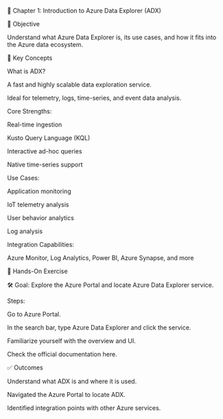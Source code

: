📘 Chapter 1: Introduction to Azure Data Explorer (ADX)

🎯 Objective

Understand what Azure Data Explorer is, its use cases, and how it fits into the Azure data ecosystem.

📖 Key Concepts

What is ADX?

A fast and highly scalable data exploration service.

Ideal for telemetry, logs, time-series, and event data analysis.

Core Strengths:

Real-time ingestion

Kusto Query Language (KQL)

Interactive ad-hoc queries

Native time-series support

Use Cases:

Application monitoring

IoT telemetry analysis

User behavior analytics

Log analysis

Integration Capabilities:

Azure Monitor, Log Analytics, Power BI, Azure Synapse, and more

🧪 Hands-On Exercise

🛠️ Goal: Explore the Azure Portal and locate Azure Data Explorer service.

Steps:

Go to Azure Portal.

In the search bar, type Azure Data Explorer and click the service.

Familiarize yourself with the overview and UI.

Check the official documentation here.

✅ Outcomes

Understand what ADX is and where it is used.

Navigated the Azure Portal to locate ADX.

Identified integration points with other Azure services.
